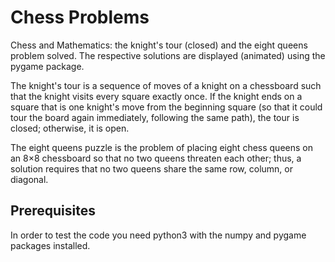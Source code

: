 # Chess Problems
Chess and Mathematics: the knight's tour (closed) and the eight queens problem solved. The respective solutions are displayed (animated) using the pygame package.


The knight's tour is a sequence of moves of a knight on a chessboard such that the knight visits every square exactly once. If the knight ends on a square that is one knight's move from the beginning square (so that it could tour the board again immediately, following the same path), the tour is closed; otherwise, it is open.


The eight queens puzzle is the problem of placing eight chess queens on an 8×8 chessboard so that no two queens threaten each other; thus, a solution requires that no two queens share the same row, column, or diagonal.

## Prerequisites
In order to test the code you need python3 with the numpy and pygame packages installed.
